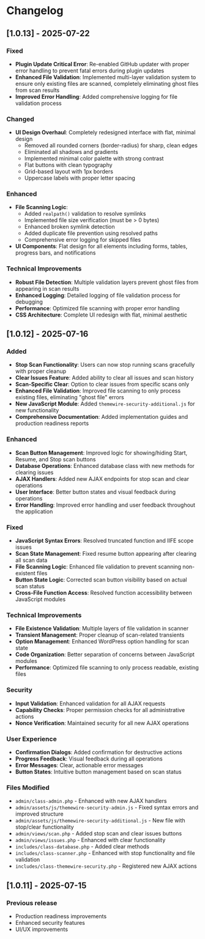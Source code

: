 # Changelog

## [1.0.13] - 2025-07-22

### Fixed
- **Plugin Update Critical Error**: Re-enabled GitHub updater with proper error handling to prevent fatal errors during plugin updates
- **Enhanced File Validation**: Implemented multi-layer validation system to ensure only existing files are scanned, completely eliminating ghost files from scan results
- **Improved Error Handling**: Added comprehensive logging for file validation process

### Changed
- **UI Design Overhaul**: Completely redesigned interface with flat, minimal design
  - Removed all rounded corners (border-radius) for sharp, clean edges
  - Eliminated all shadows and gradients
  - Implemented minimal color palette with strong contrast
  - Flat buttons with clean typography
  - Grid-based layout with 1px borders
  - Uppercase labels with proper letter spacing

### Enhanced
- **File Scanning Logic**: 
  - Added `realpath()` validation to resolve symlinks
  - Implemented file size verification (must be > 0 bytes)
  - Enhanced broken symlink detection
  - Added duplicate file prevention using resolved paths
  - Comprehensive error logging for skipped files
- **UI Components**: Flat design for all elements including forms, tables, progress bars, and notifications

### Technical Improvements
- **Robust File Detection**: Multiple validation layers prevent ghost files from appearing in scan results
- **Enhanced Logging**: Detailed logging of file validation process for debugging
- **Performance**: Optimized file scanning with proper error handling
- **CSS Architecture**: Complete UI redesign with flat, minimal aesthetic

## [1.0.12] - 2025-07-16

### Added
- **Stop Scan Functionality**: Users can now stop running scans gracefully with proper cleanup
- **Clear Issues Feature**: Added ability to clear all issues and scan history
- **Scan-Specific Clear**: Option to clear issues from specific scans only
- **Enhanced File Validation**: Improved file scanning to only process existing files, eliminating "ghost file" errors
- **New JavaScript Module**: Added `themewire-security-additional.js` for new functionality
- **Comprehensive Documentation**: Added implementation guides and production readiness reports

### Enhanced
- **Scan Button Management**: Improved logic for showing/hiding Start, Resume, and Stop scan buttons
- **Database Operations**: Enhanced database class with new methods for clearing issues
- **AJAX Handlers**: Added new AJAX endpoints for stop scan and clear operations
- **User Interface**: Better button states and visual feedback during operations
- **Error Handling**: Improved error handling and user feedback throughout the application

### Fixed
- **JavaScript Syntax Errors**: Resolved truncated function and IIFE scope issues
- **Scan State Management**: Fixed resume button appearing after clearing all scan data
- **File Scanning Logic**: Enhanced file validation to prevent scanning non-existent files
- **Button State Logic**: Corrected scan button visibility based on actual scan status
- **Cross-File Function Access**: Resolved function accessibility between JavaScript modules

### Technical Improvements
- **File Existence Validation**: Multiple layers of file validation in scanner
- **Transient Management**: Proper cleanup of scan-related transients
- **Option Management**: Enhanced WordPress option handling for scan state
- **Code Organization**: Better separation of concerns between JavaScript modules
- **Performance**: Optimized file scanning to only process readable, existing files

### Security
- **Input Validation**: Enhanced validation for all AJAX requests
- **Capability Checks**: Proper permission checks for all administrative actions
- **Nonce Verification**: Maintained security for all new AJAX operations

### User Experience
- **Confirmation Dialogs**: Added confirmation for destructive actions
- **Progress Feedback**: Visual feedback during all operations
- **Error Messages**: Clear, actionable error messages
- **Button States**: Intuitive button management based on scan status

### Files Modified
- `admin/class-admin.php` - Enhanced with new AJAX handlers
- `admin/assets/js/themewire-security-admin.js` - Fixed syntax errors and improved structure
- `admin/assets/js/themewire-security-additional.js` - New file with stop/clear functionality
- `admin/views/scan.php` - Added stop scan and clear issues buttons
- `admin/views/issues.php` - Enhanced with clear functionality
- `includes/class-database.php` - Added clear methods
- `includes/class-scanner.php` - Enhanced with stop functionality and file validation
- `includes/class-themewire-security.php` - Registered new AJAX actions

## [1.0.11] - 2025-07-15
### Previous release
- Production readiness improvements
- Enhanced security features
- UI/UX improvements
